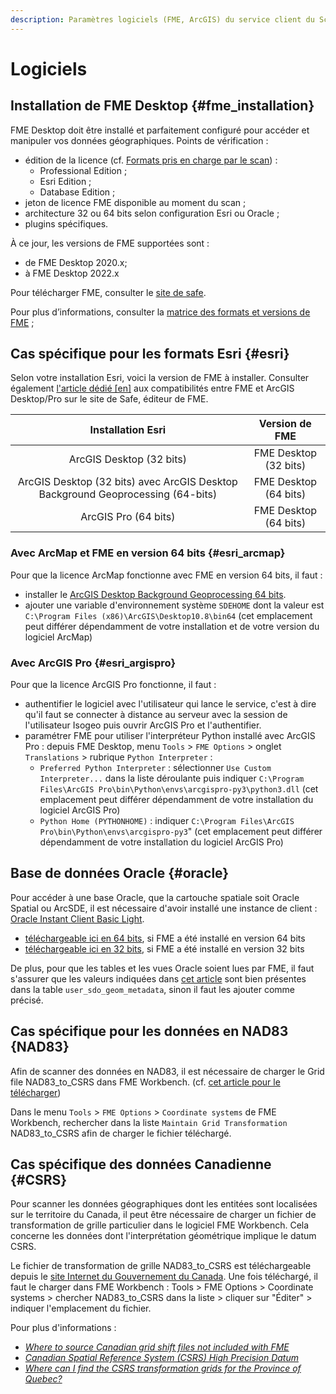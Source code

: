 ```yaml
---
description: Paramètres logiciels (FME, ArcGIS) du service client du Scan FME (Isogeo)
---
```

# Logiciels

## Installation de FME Desktop {#fme_installation}

FME Desktop doit être installé et parfaitement configuré pour accéder et manipuler vos données géographiques. Points de vérification :

* édition de la licence (cf. [Formats pris en charge par le scan](/usage/formats.md)) :
  * Professional Edition ;
  * Esri Edition ;
  * Database Edition ;
* jeton de licence FME disponible au moment du scan ;
* architecture 32 ou 64 bits selon configuration Esri ou Oracle ;
* plugins spécifiques.

À ce jour, les versions de FME supportées sont :

* de FME Desktop 2020.x;
* à FME Desktop 2022.x

Pour télécharger FME, consulter le [site de safe](https://www.safe.com/support/downloads/#past-versions).

Pour plus d’informations, consulter la [matrice des formats et versions de FME](https://www.safe.com/fme/formats-matrix/) ;

## Cas spécifique pour les formats Esri {#esri}

Selon votre installation Esri, voici la version de FME à installer. Consulter également [l'article dédié [en]](https://knowledge.safe.com/articles/1517/notes-on-fme-and-esri-versions-and-compatibility.html) aux compatibilités entre FME et ArcGIS Desktop/Pro sur le site de Safe, éditeur de FME.

|                                Installation Esri                                |     Version de FME    |
|:-------------------------------------------------------------------------------:|:---------------------:|
|                             ArcGIS Desktop (32 bits)                            | FME Desktop (32 bits) |
| ArcGIS Desktop (32 bits) avec ArcGIS Desktop Background Geoprocessing (64-bits) | FME Desktop (64 bits) |
|                               ArcGIS Pro (64 bits)                              | FME Desktop (64 bits) |

### Avec ArcMap et FME en version 64 bits {#esri_arcmap}

Pour que la licence ArcMap fonctionne avec FME en version 64 bits, il faut :
* installer le [ArcGIS Desktop Background Geoprocessing 64 bits](https://desktop.arcgis.com/fr/arcmap/latest/analyze/executing-tools/64bit-background.htm).
* ajouter une variable d'environnement système `SDEHOME` dont la valeur est `C:\Program Files (x86)\ArcGIS\Desktop10.8\bin64` (cet emplacement peut différer dépendamment de votre installation et de votre version du logiciel ArcMap)

### Avec ArcGIS Pro {#esri_argispro}

Pour que la licence ArcGIS Pro fonctionne, il faut :
* authentifier le logiciel avec l'utilisateur qui lance le service, c'est à dire qu'il faut se connecter à distance au serveur avec la session de l'utilisateur Isogeo puis ouvrir ArcGIS Pro et l'authentifier.
* paramétrer FME pour utiliser l'interpréteur Python installé avec ArcGIS Pro : depuis FME Desktop, menu `Tools` > `FME Options` > onglet `Translations` > rubrique `Python Interpreter` :
  * `Preferred Python Interpreter` : sélectionner `Use Custom Interpreter...` dans la liste déroulante puis indiquer `C:\Program Files\ArcGIS Pro\bin\Python\envs\arcgispro-py3\python3.dll` (cet emplacement peut différer dépendamment de votre installation du logiciel ArcGIS Pro)
  * `Python Home (PYTHONHOME)` : indiquer `C:\Program Files\ArcGIS Pro\bin\Python\envs\arcgispro-py3`" (cet emplacement peut différer dépendamment de votre installation du logiciel ArcGIS Pro)

## Base de données Oracle {#oracle}

Pour accéder à une base Oracle, que la cartouche spatiale soit Oracle Spatial ou ArcSDE, il est nécessaire d'avoir installé une instance de client : [Oracle Instant Client Basic Light](https://www.oracle.com/database/technologies/instant-client.html).

* [téléchargeable ici en 64 bits](https://www.oracle.com/database/technologies/instant-client/winx64-64-downloads.html), si FME a été installé en version 64 bits
* [téléchargeable ici en 32 bits](https://www.oracle.com/database/technologies/instant-client/microsoft-windows-32-downloads.html), si FME a été installé en version 32 bits

De plus, pour que les tables et les vues Oracle soient lues par FME, il faut s'assurer que les valeurs indiquées dans [cet article](https://community.safe.com/s/article/adding-metadata-entries-for-oracle-spatial-tables) sont bien présentes dans la table `user_sdo_geom_metadata`, sinon il faut les ajouter comme précisé.

## Cas spécifique pour les données en NAD83 {NAD83}

Afin de scanner des données en NAD83, il est nécessaire de charger le Grid file NAD83_to_CSRS dans FME Workbench. (cf. [cet article pour le télécharger](https://community.safe.com/s/article/where-to-source-canadian-grid-shift-files-not-incl))

Dans le menu `Tools` > `FME Options` > `Coordinate systems` de FME Workbench, rechercher dans la liste `Maintain Grid Transformation` NAD83_to_CSRS afin de charger le fichier téléchargé.

## Cas spécifique des données Canadienne {#CSRS}

Pour scanner les données géographiques dont les entitées sont localisées sur le territoire du Canada, il peut être nécessaire de charger un fichier de transformation de grille particulier dans le logiciel FME Workbench. Cela concerne les données dont l'interprétation géométrique implique le datum CSRS.

Le fichier de transformation de grille NAD83_to_CSRS est téléchargeable depuis le [site Internet du Gouvernement du Canada](https://webapp.csrs-scrs.nrcan-rncan.gc.ca/geod/data-donnees/transformations.php?locale=fr). Une fois téléchargé, il faut le charger dans FME Workbench : Tools > FME Options > Coordinate systems > chercher NAD83_to_CSRS dans la liste > cliquer sur "Éditer" > indiquer l'emplacement du fichier.

Pour plus d'informations :

* [*Where to source Canadian grid shift files not included with FME*](https://community.safe.com/s/article/where-to-source-canadian-grid-shift-files-not-incl)
* [*Canadian Spatial Reference System (CSRS) High Precision Datum*](https://community.safe.com/s/article/canadian-spatial-reference-system-csrs-high-precis)
* [*Where can I find the CSRS transformation grids for the Province of Quebec?*](https://community.safe.com/s/question/0D54Q000080hTpjSAE/where-can-i-find-the-csrs-transformation-grids-for-the-province-of-quebec)